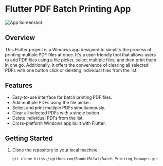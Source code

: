 # Flutter PDF Batch Printing App

![App Screenshot](screenshots/app_screenshot.png)

## Overview

This Flutter project is a Windows app designed to simplify the process of printing multiple PDF files at once. It's a user-friendly tool that allows users to add PDF files using a file picker, select multiple files, and then print them in one go. Additionally, it offers the convenience of clearing all selected PDFs with one button click or deleting individual files from the list.

## Features

- Easy-to-use interface for batch printing PDF files.
- Add multiple PDFs using the file picker.
- Select and print multiple PDFs simultaneously.
- Clear all selected PDFs with a single button.
- Delete individual PDFs from the list.
- Cross-platform Windows app built with Flutter.

## Getting Started

1. Clone the repository to your local machine:

   ```bash
   git clone https://github.com/RaodotBilal/Batch_Printing_Manager.git
